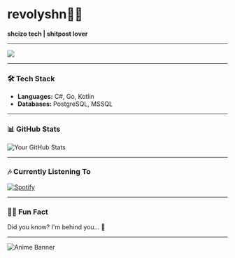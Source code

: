 #  revolyshn🌸🐍


**shcizo tech | shitpost lover**

---

<img src="https://count.getloli.com/get/@Revolyshn?theme=rule34"/>

---

### 🛠️ **Tech Stack**

- **Languages:** C#, Go, Kotlin
- **Databases:** PostgreSQL, MSSQL

---

### 📊 **GitHub Stats**

![Your GitHub Stats](https://github-readme-stats.vercel.app/api?username=Revolyshn&show_icons=true&theme=radical)

---

### 🎶 **Currently Listening To**

[![Spotify](https://spotify-now-playing-readme.vercel.app/api/spotify)](https://open.spotify.com/user/t80vzc83lm8tvkn56npzkc8tj?si=exrKrjTDQeqLiA0e-LOksw)


---

### 🐱‍💻 **Fun Fact**

Did you know? I'm behind you... 👀

---

![Anime Banner](https://i.pinimg.com/736x/08/d6/78/08d67875272ab02254c9930e04d51888.jpg)


